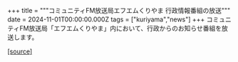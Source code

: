 +++
title = """コミュニティFM放送局エフエムくりやま 行政情報番組の放送"""
date = 2024-11-01T00:00:00.000Z
tags = ["kuriyama","news"]
+++
コミュニティFM放送局「エフエムくりやま」内において、行政からのお知らせ番組を放送します。

[[source]](https://www.town.kuriyama.hokkaido.jp/soshiki/53/27950.html)
